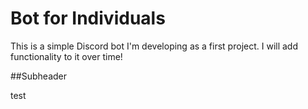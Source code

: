 # Bot for Individuals


This is a simple Discord bot I'm developing as a first project. I will add functionality to it over time!


##Subheader

test